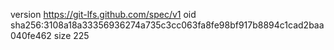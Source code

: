 version https://git-lfs.github.com/spec/v1
oid sha256:3108a18a33356936274a735c3cc063fa8fe98bf917b8894c1cad2baa040fe462
size 225
